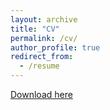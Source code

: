 ```yaml
---
layout: archive
title: "CV"
permalink: /cv/
author_profile: true
redirect_from:
  - /resume
---
```




[Download here](publications/data/MZ_CV.pdf)